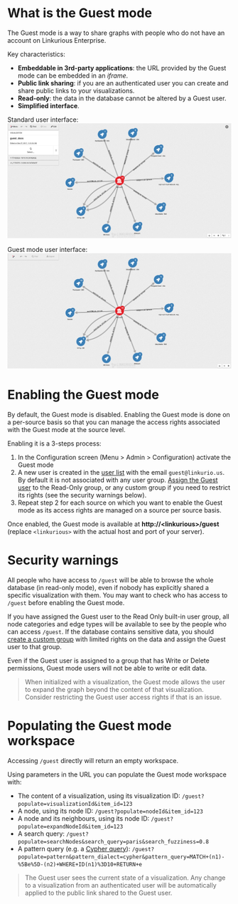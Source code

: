 # What is the Guest mode
The Guest mode is a way to share graphs with people who do not have an account on Linkurious Enterprise.

Key characteristics:
- **Embeddable in 3rd-party applications**: the URL provided by the Guest mode can be embedded in an *iframe*.
- **Public link sharing**: if you are an authenticated user you can create and share public links to your visualizations.
- **Read-only**: the data in the database cannot be altered by a Guest user.
- **Simplified interface**.

Standard user interface:
![](full_lke.png)

Guest mode user interface:
![](guest_lke.png)

# Enabling the Guest mode
By default, the Guest mode is disabled. Enabling the Guest mode is done on a per-source basis so that you can manage the access rights associated with the Guest mode at the source level.

Enabling it is a 3-steps process:
1. In the Configuration screen (Menu > Admin > Configuration) activate the Guest mode
2. A new user is created in the [user list](/users/#creating-users) with the email `guest@linkurio.us`. By default it is not associated with any user group. [Assign the Guest user](/users/#assigning-users-to-groups) to the Read-Only group, or any custom group if you need to restrict its rights (see the security warnings below).
3. Repeat step 2 for each source on which you want to enable the Guest mode as its access rights are managed on a source per source basis.

Once enabled, the Guest mode is available at **http://\<linkurious\>/guest** (replace `<linkurious>` with the actual host and port of your server).

# Security warnings
All people who have access to `/guest` will be able to browse the whole database (in read-only mode), even if nobody has explicitly shared a specific visualization with them. You may want to check who has access to `/guest` before enabling the Guest mode.

If you have assigned the Guest user to the Read Only built-in user group, all node categories and edge types will be available to see by the people who can access `/guest`. If the database contains sensitive data, you should [create a custom group](/users/#create-a-custom-group) with limited rights on the data and assign the Guest user to that group.

Even if the Guest user is assigned to a group that has Write or Delete permissions, Guest mode users will not be able to write or edit data.

> When initialized with a visualization, the Guest mode allows the user to expand the graph beyond the content of that visualization. Consider restricting the Guest user access rights if that is an issue.

# Populating the Guest mode workspace
Accessing `/guest` directly will return an empty workspace.

Using parameters in the URL you can populate the Guest mode workspace with:
 - The content of a visualization, using its visualization ID: `/guest?populate=visualizationId&item_id=123`
 - A node, using its node ID: `/guest?populate=nodeId&item_id=123`
 - A node and its neighbours, using its node ID: `/guest?populate=expandNodeId&item_id=123`
 - A search query: `/guest?populate=searchNodes&search_query=paris&search_fuzziness=0.8`
 - A pattern query (e.g. a [Cypher query](https://neo4j.com/developer/cypher-query-language/)): `/guest?populate=pattern&pattern_dialect=cypher&pattern_query=MATCH+(n1)-%5Be%5D-(n2)+WHERE+ID(n1)%3D10+RETURN+e`

> The Guest user sees the current state of a visualization. Any change to a visualization from an authenticated user will be automatically applied to the public link shared to the Guest user.
